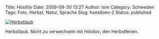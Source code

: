 Title: Höstlöv
Date: 2009-09-30 13:27
Author: tom
Category: Schweden
Tags: Foto, Herbst, Natur, Sprache
Slug: hoestloev-2
Status: published

[![Herbstlaub](http://www.fiket.de/pic/hostlovbjork_s.jpg "Herbstlaub")](http://www.fiket.de/pic/hostlovbjork_l.jpg)

Herbstlaub. Nicht zu verwechseln mit *Höstlov*, den Herbstferien.

